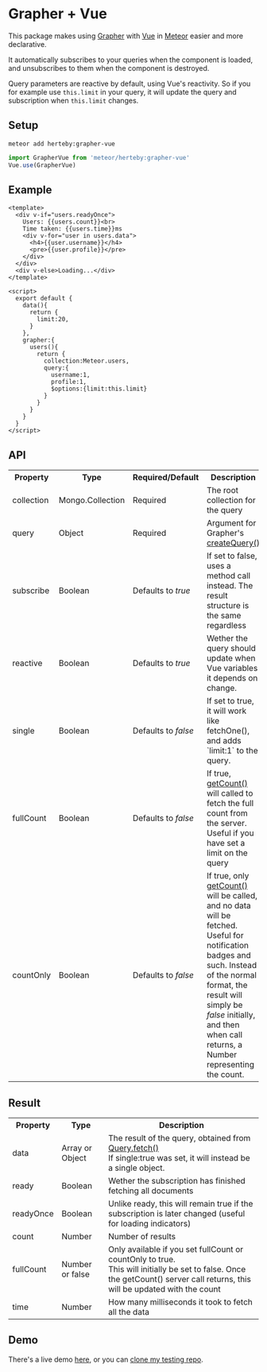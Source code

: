 # Grapher + Vue

This package makes using [Grapher](http://grapher.cultofcoders.com/) with [Vue](https://vuejs.org/) in [Meteor](https://www.meteor.com/) easier and more declarative.

It automatically subscribes to your queries when the component is loaded, and unsubscribes to them when the component is destroyed.

Query parameters are reactive by default, using Vue's reactivity. So if you for example use `this.limit` in your query, it will update the query and subscription when `this.limit` changes.

## Setup
```
meteor add herteby:grapher-vue
```
```javascript
import GrapherVue from 'meteor/herteby:grapher-vue'
Vue.use(GrapherVue)
```
## Example
```vue
<template>
  <div v-if="users.readyOnce">
    Users: {{users.count}}<br>
    Time taken: {{users.time}}ms
    <div v-for="user in users.data">
      <h4>{{user.username}}</h4>
      <pre>{{user.profile}}</pre>
    </div>
  </div>
  <div v-else>Loading...</div>
</template>

<script>
  export default {
    data(){
      return {
        limit:20,
      }
    },
    grapher:{
      users(){
        return {
          collection:Meteor.users,
          query:{
            username:1,
            profile:1,
            $options:{limit:this.limit}
          }
        }
      }
    }
  }
</script>
```
## API
<table>
  <tr>
    <th>Property</th>
    <th>Type</th>
    <th>Required/Default</th>
    <th>Description</th>
  </tr>
  <tr>
    <td>collection</td>
    <td>Mongo.Collection</td>
    <td>Required</td>
    <td>The root collection for the query</td>
  </tr>
  <tr>
    <td>query</td>
    <td>Object</td>
    <td>Required</td>
    <td>Argument for Grapher's <a href="http://grapher.cultofcoders.com/api/query.html#Collection-createQuery">createQuery()</a></td>
  </tr>
  <tr>
    <td>subscribe</td>
    <td>Boolean</td>
    <td>Defaults to <i>true</i></td>
    <td>If set to false, uses a method call instead. The result structure is the same regardless</td>
  </tr>
  <tr>
    <td>reactive</td>
    <td>Boolean</td>
    <td>Defaults to <i>true</i></td>
    <td>Wether the query should update when Vue variables it depends on change.</td>
  </tr>
  <tr>
    <td>single</td>
    <td>Boolean</td>
    <td>Defaults to <i>false</i></td>
    <td>If set to true, it will work like fetchOne(), and adds `limit:1` to the query.</td>
  </tr>
  <tr>
    <td>fullCount</td>
    <td>Boolean</td>
    <td>Defaults to <i>false</i></td>
    <td>If true, <a href="http://grapher.cultofcoders.com/api/query.html#Query-getCount">getCount()</a> will called to fetch the full count from the server. Useful if you have set a limit on the query</td>
  </tr>
  <tr>
    <td>countOnly</td>
    <td>Boolean</td>
    <td>Defaults to <i>false</i></td>
    <td>If true, only <a href="http://grapher.cultofcoders.com/api/query.html#Query-getCount">getCount()</a> will be called, and no data will be fetched. Useful for notification badges and such. Instead of the normal format, the result will simply be <i>false</i> initially, and then when call returns, a Number representing the count.</td>
  </tr>
</table>

## Result
<table>
  <tr>
    <th>Property</th>
    <th>Type</th>
    <th>Description</th>
  </tr>
  <tr>
    <td>data</td>
    <td>Array or Object</td>
    <td>The result of the query, obtained from <a href="http://grapher.cultofcoders.com/api/query.html#Query-fetch">Query.fetch()</a><br>If single:true was set, it will instead be a single object.</td>
  </tr>
  <tr>
    <td>ready</td>
    <td>Boolean</td>
    <td>Wether the subscription has finished fetching all documents</td>
  </tr>
  <tr>
    <td>readyOnce</td>
    <td>Boolean</td>
    <td>Unlike ready, this will remain true if the subscription is later changed (useful for loading indicators)</td>
  </tr>
  <tr>
    <td>count</td>
    <td>Number</td>
    <td>Number of results</td>
  </tr>
  <tr>
    <td>fullCount</td>
    <td>Number or false</td>
    <td>Only available if you set fullCount or countOnly to true.<br>This will initially be set to false. Once the getCount() server call returns, this will be updated with the count</td>
  </tr>
  <tr>
    <td>time</td>
    <td>Number</td>
    <td>How many milliseconds it took to fetch all the data</td>
  </tr>
</table>

## Demo
There's a live demo [here](https://dev.herte.by/), or you can [clone my testing repo](https://github.com/Herteby/testing).
